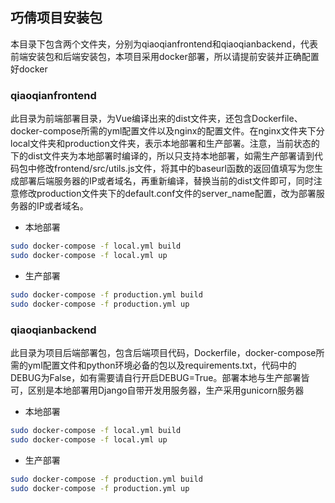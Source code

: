 ## 巧倩项目安装包

  本目录下包含两个文件夹，分别为qiaoqianfrontend和qiaoqianbackend，代表前端安装包和后端安装包，本项目采用docker部署，所以请提前安装并正确配置好docker

### qiaoqianfrontend

  此目录为前端部署目录，为Vue编译出来的dist文件夹，还包含Dockerfile、docker-compose所需的yml配置文件以及nginx的配置文件。在nginx文件夹下分local文件夹和production文件夹，表示本地部署和生产部署。注意，当前状态的下的dist文件夹为本地部署时编译的，所以只支持本地部署，如需生产部署请到代码包中修改frontend/src/utils.js文件，将其中的baseurl函数的返回值填写为您生成部署后端服务器的IP或者域名，再重新编译，替换当前的dist文件即可，同时注意修改production文件夹下的default.conf文件的server_name配置，改为部署服务器的IP或者域名。

- 本地部署

```bash
sudo docker-compose -f local.yml build
sudo docker-compose -f local.yml up
```

- 生产部署

```bash
sudo docker-compose -f production.yml build
sudo docker-compose -f production.yml up
```

### qiaoqianbackend

​    此目录为项目后端部署包，包含后端项目代码，Dockerfile，docker-compose所需的yml配置文件和python环境必备的包以及requirements.txt，代码中的DEBUG为False，如有需要请自行开启DEBUG=True。部署本地与生产部署皆可，区别是本地部署用Django自带开发用服务器，生产采用gunicorn服务器

- 本地部署

```bash
sudo docker-compose -f local.yml build
sudo docker-compose -f local.yml up
```

- 生产部署

```bash
sudo docker-compose -f production.yml build
sudo docker-compose -f production.yml up
```